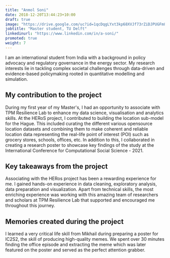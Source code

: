 ```yaml
---
title: "Anmol Soni"
date: 2018-12-20T13:44:23+10:00
draft: true
image: "https://drive.google.com/uc?id=1qcDqgLYxt3kp68XVJf73rZiDJPUGFm86"
jobtitle: "Master student, TU Delft"
linkedinurl: "https://www.linkedin.com/in/a-soni/"
promoted: true
weight: 7
---
```




I am an international student from India with a background in policy advocacy and regulatory governance in the energy
sector. My research interests lie in tackling complex societal challenges through data-driven and evidence-based
policymaking rooted in quantitative modelling and simulation.

## My contribution to the project

During my first year of my Master's, I had an opportunity to associate with TPM Resilience Lab to enhance my data
science, visualisation and analytics skills. At the HERoS project, I contributed to building the location sub-model for
the Hague. This included curating the different various opensource location datasets and combining them to make coherent
and reliable location data representing the real-life point of interest (POI) such as grocery stores, schools, offices,
etc. In addition to this, I collaborated in creating a research poster to showcase key findings of the study at the
International Conference for Computational Social Science - 2021.

## Key takeaways from the project

Associating with the HERos project has been a rewarding experience for me. I gained hands-on experience in data
cleaning, exploratory analysis, data preparation and visualization. Apart from technical skills, the most enriching
experience was working with this amazing team of researchers and scholars at TPM Resilience Lab that supported and
encouraged me throughout this journey.

## Memories created during the project

I learned a very critical life skill from Mikhail during preparing a poster for IC2S2, the skill of producing
high-quality memes. We spent over 30 minutes finding the office episode and extracting the meme which was later featured
on the poster and served as the perfect attention grabber.
